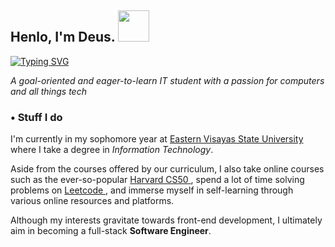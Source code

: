 ## **Henlo, I'm Deus.** <img src="https://media.giphy.com/media/YRMb6dd7zprS00JdGZ/giphy.gif" width="50"></h2>

[![Typing SVG](https://readme-typing-svg.demolab.com?font=Share+Tech+Mono&size=22&duration=4000&pause=1500&color=20FF86&width=435&lines=I+write+code;I+build+computers;But+most+of+all+.+.+.;I+miss+you+%3Ac)](https://git.io/typing-svg)


  *A goal-oriented and eager-to-learn IT student with a passion for computers and all things tech*


### • Stuff I do 

I'm currently in my sophomore year at <a href="https://www.facebook.com/myEVSU?mibextid=ZbWKwL"> Eastern Visayas State University </a> where I take a degree in *Information Technology*. 

Aside from the courses offered by our curriculum, I also take online courses such as the ever-so-popular <a href="https://pll.harvard.edu/course/cs50-introduction-computer-science"> Harvard CS50 </a>, spend a lot of time solving problems on <a href="https://leetcode.com/problemset/all/"> Leetcode </a>, and immerse myself in self-learning through various online resources and platforms. 

Although my interests gravitate towards front-end development, I ultimately aim in becoming a full-stack **Software Engineer**. 
